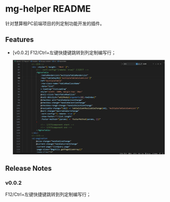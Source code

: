 # mg-helper README

针对慧算租PC前端项目的列定制功能开发的插件。

## Features

+ [v0.0.2] F12/Ctrl+左键快捷键跳转到列定制编写行；

  ![mg-helper__v0.0.2.gif](images/README/mg-helper__v0.0.2.gif)

## Release Notes

### v0.0.2

F12/Ctrl+左键快捷键跳转到列定制编写行；
